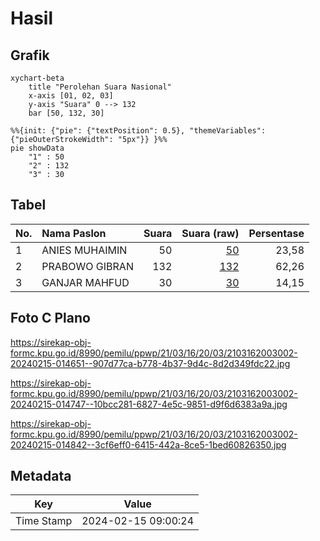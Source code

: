 # Hasil

## Grafik

```mermaid
xychart-beta
    title "Perolehan Suara Nasional"
    x-axis [01, 02, 03]
    y-axis "Suara" 0 --> 132
    bar [50, 132, 30]
```

```mermaid
%%{init: {"pie": {"textPosition": 0.5}, "themeVariables": {"pieOuterStrokeWidth": "5px"}} }%%
pie showData
    "1" : 50
    "2" : 132
    "3" : 30
```

## Tabel

| No. | Nama Paslon    | Suara | Suara (raw) | Persentase |
|:--- |:-------------- | -----:| -----------:| ----------:|
| 1   | ANIES MUHAIMIN | 50    | [50][p-1]   | 23,58      |
| 2   | PRABOWO GIBRAN | 132   | [132][p-2]  | 62,26      |
| 3   | GANJAR MAHFUD  | 30    | [30][p-3]   | 14,15      |


[p-1]: https://github.com/gigit-pemilu/pemilu-2024/blob/main/pilpres/hitung-suara/sub/21-kepulauan-riau/sub/03-natuna/sub/16-bunguran-tengah/sub/2003-air-lengit/sub/002-tps/sub/paslon-1.txt
[p-2]: https://github.com/gigit-pemilu/pemilu-2024/blob/main/pilpres/hitung-suara/sub/21-kepulauan-riau/sub/03-natuna/sub/16-bunguran-tengah/sub/2003-air-lengit/sub/002-tps/sub/paslon-2.txt
[p-3]: https://github.com/gigit-pemilu/pemilu-2024/blob/main/pilpres/hitung-suara/sub/21-kepulauan-riau/sub/03-natuna/sub/16-bunguran-tengah/sub/2003-air-lengit/sub/002-tps/sub/paslon-3.txt

## Foto C Plano

https://sirekap-obj-formc.kpu.go.id/8990/pemilu/ppwp/21/03/16/20/03/2103162003002-20240215-014651--907d77ca-b778-4b37-9d4c-8d2d349fdc22.jpg

https://sirekap-obj-formc.kpu.go.id/8990/pemilu/ppwp/21/03/16/20/03/2103162003002-20240215-014747--10bcc281-6827-4e5c-9851-d9f6d6383a9a.jpg

https://sirekap-obj-formc.kpu.go.id/8990/pemilu/ppwp/21/03/16/20/03/2103162003002-20240215-014842--3cf6eff0-6415-442a-8ce5-1bed60826350.jpg


## Metadata

| Key        | Value               |
| ---------- | ------------------- |
| Time Stamp | 2024-02-15 09:00:24 |



